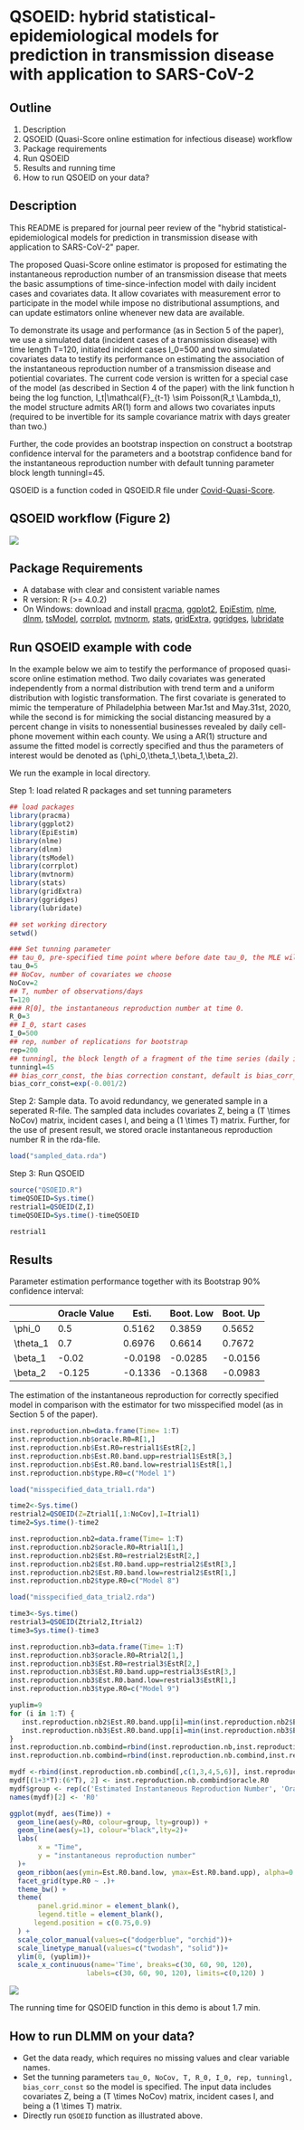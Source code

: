 
QSOEID: hybrid statistical-epidemiological models for prediction in transmission disease with application to SARS-CoV-2
==============================================
  
  
## Outline
1. Description
2. QSOEID (Quasi-Score online estimation for infectious disease) workflow
3. Package requirements
4. Run QSOEID
5. Results and running time
6. How to run QSOEID on your data?
  
## Description
This README is prepared for journal peer review of the "hybrid statistical-epidemiological models for prediction in transmission disease with application to SARS-CoV-2" paper. 

The proposed Quasi-Score online estimator is proposed for estimating the instantaneous reproduction number of an transmission disease that meets the basic assumptions of time-since-infection model with daily incident cases and covariates data. It allow covariates with measurement error to participate in the model while impose no distributional assumptions, and can update estimators online whenever new data are available.

To demonstrate its usage and performance (as in Section 5 of the paper), we use a simulated data (incident cases of a transmission disease) with time length T=120, initiated incident cases I_0=500 and two simulated covariates data to testify its performance on estimating the association of the instantaneous reproduction number of a transmission disease and potiential covariates. The current code version is written for a special case of the model (as described in Section 4 of the paper) with the link function h being the log function, I_t|\mathcal{F}_{t-1} \sim Poisson(R_t \Lambda_t), the model structure admits AR(1) form and allows two covariates inputs (required to be invertible for its sample covariance matrix with days greater than two.)

Further, the code provides an bootstrap inspection on construct a bootstrap confidence interval for the parameters and a bootstrap confidence band for the instantaneous reproduction number with default tunning parameter block length tunningl=45.

QSOEID is a function coded in QSOEID.R file under [Covid-Quasi-Score](https://github.com/ChorusChow/Covid-Quasi-Score). 

## QSOEID workflow (Figure 2)
![](workflow.png)

## Package Requirements
- A database with clear and consistent variable names
- R version: R (>= 4.0.2)
- On Windows: download and install [pracma](https://CRAN.R-project.org/package=pracma), [ggplot2](https://CRAN.R-project.org/package=ggplot2), [EpiEstim](https://CRAN.R-project.org/package=EpiEstim), [nlme](https://CRAN.R-project.org/package=nlme), [dlnm](https://CRAN.R-project.org/package=dlnm), [tsModel](https://CRAN.R-project.org/package=tsModel), [corrplot](https://CRAN.R-project.org/package=corrplot), [mvtnorm](https://CRAN.R-project.org/package=mvtnorm), [stats](https://CRAN.R-project.org/package=stats), [gridExtra](https://CRAN.R-project.org/package=gridExtra), [ggridges](https://CRAN.R-project.org/package=ggridges),
[lubridate](https://CRAN.R-project.org/package=lubridate)

## Run QSOEID example with code

In the example below we aim to testify the performance of proposed quasi-score online estimation method. Two daily covariates was generated independently from a normal distribution with trend term and a uniform distribution with logistic transformation. The first covariate is generated to mimic the temperature of Philadelphia between Mar.1st and May.31st, 2020, while the second is for mimicking the social distancing measured by a percent change in visits to nonessential businesses revealed by daily cell-phone movement within each county. We using a AR(1) structure and assume the fitted model is correctly specified and thus the parameters of interest would be denoted as (\phi_0,\theta_1,\beta_1,\beta_2).

We run the example in local directory.

Step 1: load related R packages and set tunning parameters

```r
## load packages
library(pracma)
library(ggplot2)
library(EpiEstim)
library(nlme)
library(dlnm)
library(tsModel)
library(corrplot)
library(mvtnorm)
library(stats)
library(gridExtra)
library(ggridges)
library(lubridate)

## set working directory
setwd()

### Set tunning parameter
## tau_0, pre-specified time point where before date tau_0, the MLE will be applied. Default tau_0=5.
tau_0=5
## NoCov, number of covariates we choose
NoCov=2
## T, number of observations/days
T=120
### R[0], the instantaneous reproduction number at time 0.
R_0=3
## I_0, start cases
I_0=500
## rep, number of replications for bootstrap
rep=200
## tunningl, the block length of a fragment of the time series (daily incident cases) used in bootstrap
tunningl=45
## bias_corr_const, the bias correction constant, default is bias_corr_const=1
bias_corr_const=exp(-0.001/2)
``` 

Step 2: Sample data. To avoid redundancy, we generated sample in a seperated R-file. The sampled data includes covariates Z, being a (T \times NoCov) matrix, incident cases I, and being a (1 \times T) matrix. Further, for the use of present result, we stored oracle instantaneous reproduction number R in the rda-file.

```r
load("sampled_data.rda")
```

Step 3: Run QSOEID

```r
source("QSOEID.R")
timeQSOEID=Sys.time()
restrial1=QSOEID(Z,I)
timeQSOEID=Sys.time()-timeQSOEID

restrial1
``` 

## Results

  Parameter estimation performance together with its Bootstrap 90% confidence interval:
  
  |           | Oracle Value | Esti.     | Boot. Low | Boot. Up |
  |-----------|--------------|-----------|-----------|----------|
  | \phi_0    |     0.5      |  0.5162   |   0.3859  |  0.5652  |
  | \theta_1  |     0.7      |  0.6976   |   0.6614  |  0.7672  |
  | \beta_1   |    -0.02     | -0.0198   |  -0.0285  | -0.0156  |
  | \beta_2   |   -0.125     | -0.1336   |  -0.1368  | -0.0983  |
  
  
  The estimation of the instantaneous reproduction for correctly specified model in comparison with the estimator for two misspecified model (as in Section 5 of the paper).
  
  ```r
  inst.reproduction.nb=data.frame(Time= 1:T)
  inst.reproduction.nb$oracle.R0=R[1,]
  inst.reproduction.nb$Est.R0=restrial1$EstR[2,]
  inst.reproduction.nb$Est.R0.band.upp=restrial1$EstR[3,]
  inst.reproduction.nb$Est.R0.band.low=restrial1$EstR[1,]
  inst.reproduction.nb$type.R0=c("Model 1")
  
  load("misspecified_data_trial1.rda")

  time2<-Sys.time()
  restrial2=QSOEID(Z=Ztrial1[,1:NoCov],I=Itrial1)
  time2=Sys.time()-time2

  inst.reproduction.nb2=data.frame(Time= 1:T)
  inst.reproduction.nb2$oracle.R0=Rtrial1[1,]
  inst.reproduction.nb2$Est.R0=restrial2$EstR[2,]
  inst.reproduction.nb2$Est.R0.band.upp=restrial2$EstR[3,]
  inst.reproduction.nb2$Est.R0.band.low=restrial2$EstR[1,]
  inst.reproduction.nb2$type.R0=c("Model 8")
  
  load("misspecified_data_trial2.rda")

  time3<-Sys.time()
  restrial3=QSOEID(Ztrial2,Itrial2)
  time3=Sys.time()-time3

  inst.reproduction.nb3=data.frame(Time= 1:T)
  inst.reproduction.nb3$oracle.R0=Rtrial2[1,]
  inst.reproduction.nb3$Est.R0=restrial3$EstR[2,]
  inst.reproduction.nb3$Est.R0.band.upp=restrial3$EstR[3,]
  inst.reproduction.nb3$Est.R0.band.low=restrial3$EstR[1,]
  inst.reproduction.nb3$type.R0=c("Model 9")
  
  yuplim=9
  for (i in 1:T) {
     inst.reproduction.nb2$Est.R0.band.upp[i]=min(inst.reproduction.nb2$Est.R0.band.upp[i],yuplim)
     inst.reproduction.nb3$Est.R0.band.upp[i]=min(inst.reproduction.nb3$Est.R0.band.upp[i],yuplim)
  }
  inst.reproduction.nb.combind=rbind(inst.reproduction.nb,inst.reproduction.nb2)
  inst.reproduction.nb.combind=rbind(inst.reproduction.nb.combind,inst.reproduction.nb3)

  mydf <-rbind(inst.reproduction.nb.combind[,c(1,3,4,5,6)], inst.reproduction.nb.combind[,c(1,3,4,5,6)])
  mydf[(1+3*T):(6*T), 2] <- inst.reproduction.nb.combind$oracle.R0
  mydf$group <- rep(c('Estimated Instantaneous Reproduction Number', 'Oracle Instantaneous Reproduction Number'), each=360)
  names(mydf)[2] <- 'R0'
  
  ggplot(mydf, aes(Time)) + 
    geom_line(aes(y=R0, colour=group, lty=group)) + 
    geom_line(aes(y=1), colour="black",lty=2)+
    labs(
         x = "Time",
         y = "instantaneous reproduction number"
    )+
    geom_ribbon(aes(ymin=Est.R0.band.low, ymax=Est.R0.band.upp), alpha=0.2)+
    facet_grid(type.R0 ~ .)+
    theme_bw() + 
    theme(
         panel.grid.minor = element_blank(),
         legend.title = element_blank(),
        legend.position = c(0.75,0.9) 
    ) +
    scale_color_manual(values=c("dodgerblue", "orchid"))+
    scale_linetype_manual(values=c("twodash", "solid"))+
    ylim(0, (yuplim))+
    scale_x_continuous(name='Time', breaks=c(30, 60, 90, 120), 
                     labels=c(30, 60, 90, 120), limits=c(0,120) ) 
  ```
  
  ![](Instantaneous_reproduction_number.png)
  
  The running time for QSOEID function in this demo is about 1.7 min. 


## How to run DLMM on your data?

* Get the data ready, which requires no missing values and clear variable names. 
* Set the tunning parameters `tau_0, NoCov, T, R_0, I_0, rep, tunningl, bias_corr_const` so the model is specified. The input data includes covariates Z, being a (T \times NoCov) matrix, incident cases I, and being a (1 \times T) matrix. 
* Directly run `QSOEID` function as illustrated above.